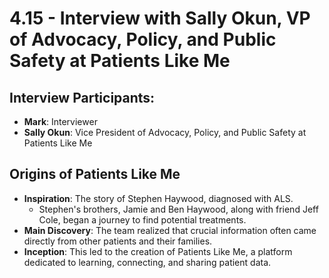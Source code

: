 # 4.15 - Interview with Sally Okun, VP of Advocacy, Policy, and Public Safety at Patients Like Me

## Interview Participants:
- **Mark**: Interviewer
- **Sally Okun**: Vice President of Advocacy, Policy, and Public Safety at Patients Like Me

## Origins of Patients Like Me
- **Inspiration**: The story of Stephen Haywood, diagnosed with ALS.
  - Stephen's brothers, Jamie and Ben Haywood, along with friend Jeff Cole, began a journey to find potential treatments.
- **Main Discovery**: The team realized that crucial information often came directly from other patients and their families.
- **Inception**: This led to the creation of Patients Like Me, a platform dedicated to learning, connecting, and sharing patient data.

